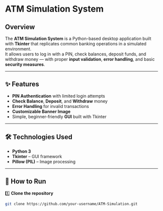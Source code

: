 # ATM Simulation System

## Overview
The **ATM Simulation System** is a Python-based desktop application built with **Tkinter** that replicates common banking operations in a simulated environment.  
It allows users to log in with a PIN, check balances, deposit funds, and withdraw money — with proper **input validation**, **error handling**, and basic **security measures**.

---

## ✨ Features
- **PIN Authentication** with limited login attempts
- **Check Balance**, **Deposit**, and **Withdraw** money
- **Error Handling** for invalid transactions
- **Customizable Banner Image**
- Simple, beginner-friendly **GUI** built with Tkinter

---

## 🛠 Technologies Used
- **Python 3**
- **Tkinter** – GUI framework
- **Pillow (PIL)** – Image processing

---

## 🚀 How to Run

1️⃣ **Clone the repository**  
```bash
git clone https://github.com/your-username/ATM-Simulation.git
